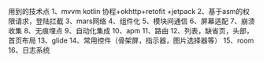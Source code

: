 用到的技术点
1、mvvm kotlin 协程+okhttp+retofit +jetpack
2、基于asm的权限请求，登陆拦截
3、mars网络
4、组件化
5、模块间通信
6、屏幕适配
7、崩溃收集
8、无痕埋点
9、自动化集成
10、apm
11、路由
12、列表，缺省页，头部，首页布局
13、glide
14、常用控件（骨架屏，指示器，图片选择器等）
15、room
16、日志系统